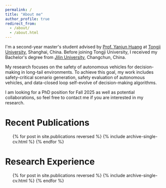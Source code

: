 ```yaml
---
permalink: /
title: "About me"
author_profile: true
redirect_from: 
  - /about/
  - /about.html
---
```


I'm a second-year master's student advised by [Prof. Yanjun Huang](https://www.researchgate.net/profile/Yanjun-Huang-4) at [Tongji University](https://www.tongji.edu.cn/eng/), Shanghai, China. Before joining Tongji University, I received my Bachelor's degree from [Jilin University](https://www.jlu.edu.cn/#), Changchun, China.

My research focuses on the safety of autonomous vehicles for decision-making in long-tail environments. To achieve this goal, my work includes safety-critical scenario generation, safety evaluation of autonomous vehicles, and data-closed loop self-evolve of decision-making algorithms.

I am looking for a PhD position for Fall 2025 as well as potential collaborations, so feel free to contact me if you are interested in my research.

Recent Publications
======
  <ul>{% for post in site.publications reversed %}
    {% include archive-single-cv.html %}
  {% endfor %}</ul>
  
Research Experience
======
  <ul>{% for post in site.publications reversed %}
    {% include archive-single-cv.html %}
  {% endfor %}</ul>





